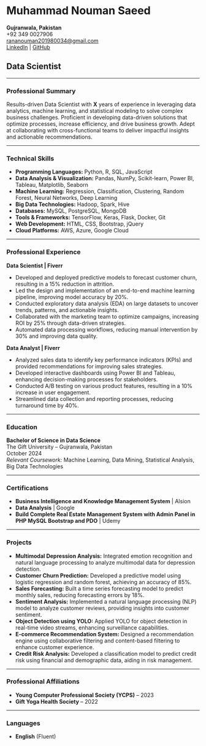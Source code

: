 # Muhammad Nouman Saeed

**Gujranwala, Pakistan**  
+92 349 0027906  
[rananouman201980034@gmail.com](mailto:rananouman201980034@gmail.com)  
[LinkedIn](https://www.linkedin.com/in/muhammad-nouman-saeed-60950b242/) | [GitHub](https://github.com/rananoumansaeed)

## Data Scientist

---

### Professional Summary
Results-driven Data Scientist with **X** years of experience in leveraging data analytics, machine learning, and statistical modeling to solve complex business challenges. Proficient in developing data-driven solutions that optimize processes, increase efficiency, and drive business growth. Adept at collaborating with cross-functional teams to deliver impactful insights and actionable recommendations.

---

### Technical Skills
- **Programming Languages:** Python, R, SQL, JavaScript
- **Data Analysis & Visualization:** Pandas, NumPy, Scikit-learn, Power BI, Tableau, Matplotlib, Seaborn
- **Machine Learning:** Regression, Classification, Clustering, Random Forest, Neural Networks, Deep Learning
- **Big Data Technologies:** Hadoop, Spark, Hive
- **Databases:** MySQL, PostgreSQL, MongoDB
- **Tools & Frameworks:** TensorFlow, Keras, Flask, Docker, Git
- **Web Development:** HTML, CSS, Bootstrap, jQuery
- **Cloud Platforms:** AWS, Azure, Google Cloud

---

### Professional Experience

**Data Scientist | Fiverr**  
- Developed and deployed predictive models to forecast customer churn, resulting in a 15% reduction in attrition.
- Led the design and implementation of an end-to-end machine learning pipeline, improving model accuracy by 20%.
- Conducted exploratory data analysis (EDA) on large datasets to uncover trends, patterns, and actionable insights.
- Collaborated with the marketing team to optimize campaigns, increasing ROI by 25% through data-driven strategies.
- Automated data processing workflows, reducing manual intervention by 30% and improving data quality.

**Data Analyst | Fiverr**  
- Analyzed sales data to identify key performance indicators (KPIs) and provided recommendations for improving sales strategies.
- Developed interactive dashboards using Power BI and Tableau, enhancing decision-making processes for stakeholders.
- Conducted A/B testing on various product features, resulting in a 10% increase in user engagement.
- Streamlined data collection and reporting processes, reducing turnaround time by 40%.

---

### Education

**Bachelor of Science in Data Science**  
The Gift University – Gujranwala, Pakistan  
October 2024  
*Relevant Coursework:* Machine Learning, Data Mining, Statistical Analysis, Big Data Technologies

---

### Certifications
- **Business Intelligence and Knowledge Management System** | Alsion
- **Data Analysis** | Google
- **Build Complete Real Estate Management System with Admin Panel in PHP MySQL Bootstrap and PDO** | Udemy

---

### Projects
- **Multimodal Depression Analysis:** Integrated emotion recognition and natural language processing to analyze multimodal data for depression detection.
- **Customer Churn Prediction:** Developed a predictive model using logistic regression and random forest, achieving an accuracy of 85%.
- **Sales Forecasting:** Built a time series forecasting model to predict monthly sales, reducing forecasting errors by 18%.
- **Sentiment Analysis:** Implemented a natural language processing (NLP) model to analyze customer reviews, providing insights into customer sentiment.
- **Object Detection using YOLO:** Applied YOLO for object detection in real-time video streams, enhancing surveillance capabilities.
- **E-commerce Recommendation System:** Designed a recommendation engine using collaborative filtering and content-based filtering to enhance customer experience.
- **Credit Risk Analysis:** Developed a classification model to predict credit risk using financial and demographic data, aiding in risk management.

---

### Professional Affiliations
- **Young Computer Professional Society (YCPS)** – 2023
- **Gift Yoga Health Society** – 2022

---

### Languages
- **English** (Fluent)
